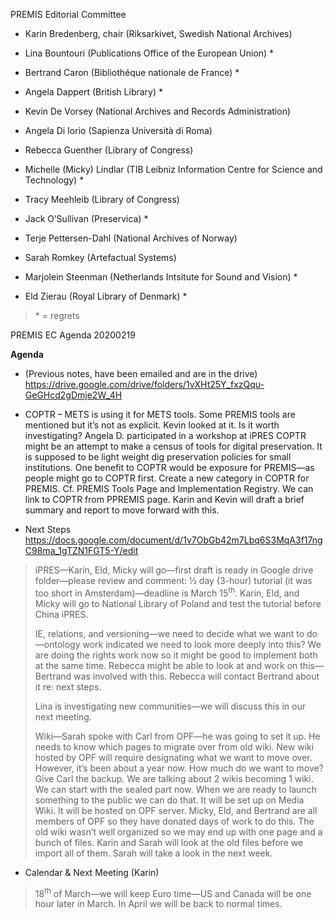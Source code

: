PREMIS Editorial Committee

-   Karin Bredenberg, chair (Riksarkivet, Swedish National Archives)

-   Lina Bountouri (Publications Office of the European Union) \*

-   Bertrand Caron (Bibliothéque nationale de France) \*

-   Angela Dappert (British Library) \*

-   Kevin De Vorsey (National Archives and Records Administration)

-   Angela Di Iorio (Sapienza Università di Roma)

-   Rebecca Guenther (Library of Congress)

-   Michelle (Micky) Lindlar (TIB Leibniz Information Centre for Science
    and Technology) \*

-   Tracy Meehleib (Library of Congress)

-   Jack O’Sullivan (Preservica) \*

-   Terje Pettersen-Dahl (National Archives of Norway)

-   Sarah Romkey (Artefactual Systems)

-   Marjolein Steenman (Netherlands Intsitute for Sound and Vision) \*

-   Eld Zierau (Royal Library of Denmark) \*

> \* = regrets

PREMIS EC Agenda 20200219

**Agenda**

-   (Previous notes, have been emailed and are in the drive)
    <https://drive.google.com/drive/folders/1vXHt25Y_fxzQqu-GeGHcd2gDmje2W_4H>

-   COPTR – METS is using it for METS tools. Some PREMIS tools are
    mentioned but it’s not as explicit. Kevin looked at it. Is it worth
    investigating? Angela D. participated in a workshop at iPRES COPTR
    might be an attempt to make a census of tools for digital
    preservation. It is supposed to be light weight dig preservation
    policies for small institutions. One benefit to COPTR would be
    exposure for PREMIS—as people might go to COPTR first. Create a new
    category in COPTR for PREMIS. Cf. PREMIS Tools Page and
    Implementation Registry. We can link to COPTR from PPREMIS page.
    Karin and Kevin will draft a brief summary and report to move
    forward with this.

-   Next Steps
    <https://docs.google.com/document/d/1v7ObGb42m7Lbq6S3MqA3f17ngC98ma_1gTZN1FGT5-Y/edit>

> iPRES—Karin, Eld, Micky will go—first draft is ready in Google drive
> folder—please review and comment: ½ day (3-hour) tutorial (it was too
> short in Amsterdam)—deadline is March 15<sup>th</sup>. Karin, Eld, and
> Micky will go to National Library of Poland and test the tutorial
> before China iPRES.
>
> IE, relations, and versioning—we need to decide what we want to
> do—ontology work indicated we need to look more deeply into this? We
> are doing the rights work now so it might be good to implement both at
> the same time. Rebecca might be able to look at and work on
> this—Bertrand was involved with this. Rebecca will contact Bertrand
> about it re: next steps.
>
> Lina is investigating new communities—we will discuss this in our next
> meeting.
>
> Wiki—Sarah spoke with Carl from OPF—he was going to set it up. He
> needs to know which pages to migrate over from old wiki. New wiki
> hosted by OPF will require designating what we want to move over.
> However, it’s been about a year now. How much do we want to move? Give
> Carl the backup. We are talking about 2 wikis becoming 1 wiki. We can
> start with the sealed part now. When we are ready to launch something
> to the public we can do that. It will be set up on Media Wiki. It will
> be hosted on OPF server. Micky, Eld, and Bertrand are all members of
> OPF so they have donated days of work to do this. The old wiki wasn’t
> well organized so we may end up with one page and a bunch of files.
> Karin and Sarah will look at the old files before we import all of
> them. Sarah will take a look in the next week.

-   Calendar & Next Meeting (Karin)

> 18<sup>th</sup> of March—we will keep Euro time—US and Canada will be
> one hour later in March. In April we will be back to normal times.
